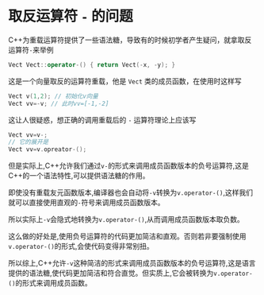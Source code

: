 # 取反运算符 `-` 的问题

C++为重载运算符提供了一些语法糖，导致有的时候初学者产生疑问，就拿取反运算符`-`来举例

```cpp
Vect Vect::operator-() { return Vect(-x, -y); }
```

这是一个向量取反的运算符重载，他是 `Vect` 类的成员函数，在使用时这样写

```cpp
Vect v(1,2); // 初始化v向量
Vect vv=-v; // 此时vv=[-1,-2]
```

这让人很疑惑，想正确的调用重载后的 `-` 运算符理论上应该写

```cpp
Vect vv=v-;
// 它的展开是
Vect vv=v.opreator-();
```

但是实际上,C++允许我们通过`v-`的形式来调用成员函数版本的负号运算符,这是C++的一个语法特性,可以提供语法糖的作用。

即使没有重载友元函数版本,编译器也会自动将`-v`转换为`v.operator-()`,这样我们就可以直接使用直观的`-`符号来调用成员函数版本。

所以实际上`-v`会隐式地转换为`v.operator-()`,从而调用成员函数版本取负数。

这么做的好处是,使用负号运算符的代码更加简洁和直观。否则若非要强制使用`v.operator-()`的形式,会使代码变得非常别扭。

所以综上,C++允许`-v`这种简洁的形式来调用成员函数版本的负号运算符,这是语言提供的语法糖,使代码更加简洁和符合直觉。但实质上,它会被转换为`v.operator-()`的形式来调用成员函数。